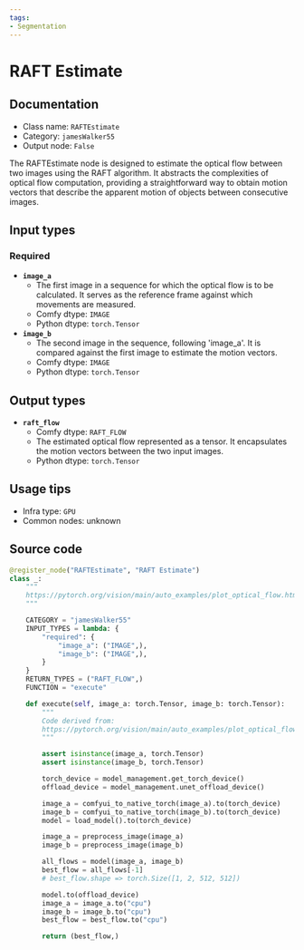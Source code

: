 ```yaml
---
tags:
- Segmentation
---
```


# RAFT Estimate
## Documentation
- Class name: `RAFTEstimate`
- Category: `jamesWalker55`
- Output node: `False`

The RAFTEstimate node is designed to estimate the optical flow between two images using the RAFT algorithm. It abstracts the complexities of optical flow computation, providing a straightforward way to obtain motion vectors that describe the apparent motion of objects between consecutive images.
## Input types
### Required
- **`image_a`**
    - The first image in a sequence for which the optical flow is to be calculated. It serves as the reference frame against which movements are measured.
    - Comfy dtype: `IMAGE`
    - Python dtype: `torch.Tensor`
- **`image_b`**
    - The second image in the sequence, following 'image_a'. It is compared against the first image to estimate the motion vectors.
    - Comfy dtype: `IMAGE`
    - Python dtype: `torch.Tensor`
## Output types
- **`raft_flow`**
    - Comfy dtype: `RAFT_FLOW`
    - The estimated optical flow represented as a tensor. It encapsulates the motion vectors between the two input images.
    - Python dtype: `torch.Tensor`
## Usage tips
- Infra type: `GPU`
- Common nodes: unknown


## Source code
```python
@register_node("RAFTEstimate", "RAFT Estimate")
class _:
    """
    https://pytorch.org/vision/main/auto_examples/plot_optical_flow.html
    """

    CATEGORY = "jamesWalker55"
    INPUT_TYPES = lambda: {
        "required": {
            "image_a": ("IMAGE",),
            "image_b": ("IMAGE",),
        }
    }
    RETURN_TYPES = ("RAFT_FLOW",)
    FUNCTION = "execute"

    def execute(self, image_a: torch.Tensor, image_b: torch.Tensor):
        """
        Code derived from:
        https://pytorch.org/vision/main/auto_examples/plot_optical_flow.html
        """

        assert isinstance(image_a, torch.Tensor)
        assert isinstance(image_b, torch.Tensor)

        torch_device = model_management.get_torch_device()
        offload_device = model_management.unet_offload_device()

        image_a = comfyui_to_native_torch(image_a).to(torch_device)
        image_b = comfyui_to_native_torch(image_b).to(torch_device)
        model = load_model().to(torch_device)

        image_a = preprocess_image(image_a)
        image_b = preprocess_image(image_b)

        all_flows = model(image_a, image_b)
        best_flow = all_flows[-1]
        # best_flow.shape => torch.Size([1, 2, 512, 512])

        model.to(offload_device)
        image_a = image_a.to("cpu")
        image_b = image_b.to("cpu")
        best_flow = best_flow.to("cpu")

        return (best_flow,)

```
